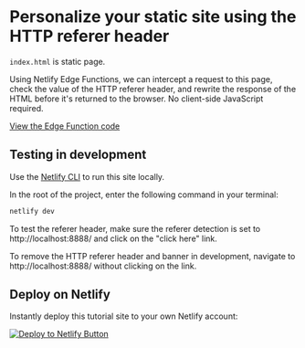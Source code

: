 # Personalize your static site using the HTTP referer header

`index.html` is static page.

Using Netlify Edge Functions, we can intercept a request to this page, check the value of the HTTP referer header, and
rewrite the response of the HTML before it's returned to the browser. No client-side JavaScript required.

[View the Edge Function code](netlify/edge-functions/referer.js)

## Testing in development

Use the [Netlify CLI](https://ntl.fyi/3Til6sY) to run this site locally.

In the root of the project, enter the following command in your terminal:

```bash
netlify dev
```

To test the referer header, make sure the referer detection is set to http://localhost:8888/ and click on the "click
here" link.

To remove the HTTP referer header and banner in development, navigate to http://localhost:8888/ without clicking on the
link.

## Deploy on Netlify

Instantly deploy this tutorial site to your own Netlify account:

[![Deploy to Netlify Button](https://www.netlify.com/img/deploy/button.svg)](https://app.netlify.com/start/deploy?repository=https%3A%2F%2Fgithub.com%2Fwhitep4nth3r%2Fpersonalize-with-http-referer)
